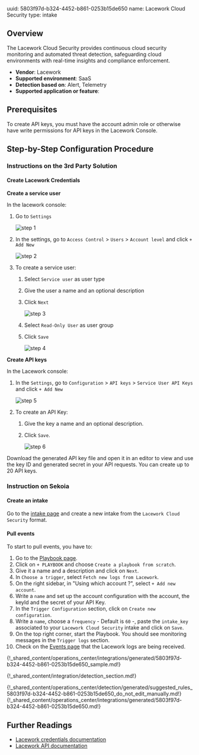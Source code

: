 uuid: 5803f97d-b324-4452-b861-0253b15de650
name: Lacework Cloud Security
type: intake

## Overview

The Lacework Cloud Security provides continuous cloud security monitoring and automated threat detection, safeguarding cloud environments with real-time insights and compliance enforcement.

- **Vendor**: Lacework
- **Supported environment**: SaaS
- **Detection based on**: Alert, Telemetry
- **Supported application or feature**:

## Prerequisites

To create API keys, you must have the account admin role or otherwise have write permissions for API keys in the Lacework Console.
## Step-by-Step Configuration Procedure

### Instructions on the 3rd Party Solution
#### Create Lacework Credentials

**Create a service user**

In the lacework console:

1. Go to `Settings`

    ![step 1](/assets/integration/cloud_and_saas/lacework/step_01.png)

2. In the settings, go to `Access Control` > `Users` > `Account level` and click `+ Add New`

    ![step 2](/assets/integration/cloud_and_saas/lacework/step_02.png)

3. To create a service user:

    1. Select `Service user` as user type
    2. Give the user a name and an optional description
    3. Click `Next`

        ![step 3](/assets/integration/cloud_and_saas/lacework/step_03.png)

    4. Select `Read-Only User` as user group
    5. Click `Save`

        ![step 4](/assets/integration/cloud_and_saas/lacework/step_04.png)

**Create API keys**

In the Lacework console:

1. In the `Settings`, go to `Configuration` > `API keys` > `Service User API Keys` and click `+ Add New`

    ![step 5](/assets/integration/cloud_and_saas/lacework/step_05.png)

2. To create an API Key:

    1. Give the key a name and an optional description.
    2. Click `Save`.

        ![step 6](/assets/integration/cloud_and_saas/lacework/step_06.png)

Download the generated API key file and open it in an editor to view and use the key ID and generated secret in your API requests. You can create up to 20 API keys.


### Instruction on Sekoia
#### Create an intake

Go to the [intake page](https://app.sekoia.io/operations/intakes) and create a new intake from the `Lacework Cloud Security` format.

#### Pull events

To start to pull events, you have to:

1. Go to the [Playbook page](https://app.sekoia.io/operations/playbooks).
2. Click on `+ PLAYBOOK` and choose `Create a playbook from scratch`.
3. Give it a name and a description and click on `Next`.
4. In `Choose a trigger`, select `Fetch new logs from Lacework`.
5. On the right sidebar, in "Using which account ?", select `+ Add new account`.
6. Write a `name` and set up the account configuration with the account, the keyId and the secret of your API Key.
7. In the `Trigger Configuration` section, click on `Create new configuration`.
8. Write a `name`, choose a `frequency` - Default is `60` -, paste the `intake_key` associated to your `Lacework Cloud Security` intake and click on `Save`.
9. On the top right corner, start the Playbook. You should see monitoring messages in the `Trigger logs` section.
10. Check on the [Events page](https://app.sekoia.io/operations/events) that the Lacework logs are being received.


{!_shared_content/operations_center/integrations/generated/5803f97d-b324-4452-b861-0253b15de650_sample.md!}


{!_shared_content/integration/detection_section.md!}

{!_shared_content/operations_center/detection/generated/suggested_rules_5803f97d-b324-4452-b861-0253b15de650_do_not_edit_manually.md!}
{!_shared_content/operations_center/integrations/generated/5803f97d-b324-4452-b861-0253b15de650.md!}

## Further Readings

- [Lacework credentials documentation](https://docs.lacework.net/api/api-access-keys-and-tokens)
- [Lacework API documentation](https://docs.lacework.net/api/v2/docs)
